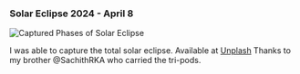 ### Solar Eclipse 2024 - April 8

![Captured Phases of Solar Eclipse](https://images.unsplash.com/photo-1712986391886-9821f4634366?q=80&w=640&auto=format&fit=crop&ixlib=rb-4.0.3&ixid=M3wxMjA3fDB8MHxwaG90by1wYWdlfHx8fGVufDB8fHx8fA%3D%3D)

I was able to capture the total solar eclipse. Available at [Unplash](https://unsplash.com/photos/a-solar-eclipse-is-seen-in-the-dark-sky-1EYkzlTcXpw)
Thanks to my brother @SachithRKA who carried the tri-pods.

<!--
**ma-he-sh/ma-he-sh** is a ✨ _special_ ✨ repository because its `README.md` (this file) appears on your GitHub profile.

Here are some ideas to get you started:

- 🔭 I’m currently working on ...
- 🌱 I’m currently learning ...
- 👯 I’m looking to collaborate on ...
- 🤔 I’m looking for help with ...
- 💬 Ask me about ...
- 📫 How to reach me: ...
- 😄 Pronouns: ...
- ⚡ Fun fact: ...
-->
